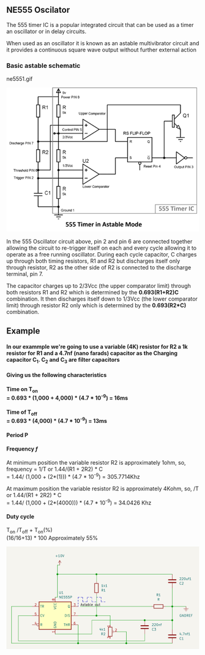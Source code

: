 ## NE555 Oscilator

The 555 timer IC is a popular integrated circuit that can be used as a timer an oscillator or in delay circuits.


When used as an oscillator it is known as an astable multivibrator circuit and it provides a continuous square wave output without further external action


### Basic astable schematic
ne5551.gif

![](./ne5551.gif?raw=true "NE555 astable")

In the 555 Oscillator circuit above, pin 2 and pin 6 are connected together allowing the circuit to re-trigger itself on each and every cycle allowing it to operate as a free running oscillator. During each cycle capacitor, C charges up through both timing resistors, R1 and R2 but discharges itself only through resistor, R2 as the other side of R2 is connected to the discharge terminal, pin 7.

The capacitor charges up to 2/3Vcc (the upper comparator limit) through both resistors R1 and R2 which is determined by the **0.693(R1+R2)C** combination. It then discharges itself down to 1/3Vcc (the lower comparator limit) through resistor R2 only which is determined by the **0.693(R2*C)** combination.


## Example
#### In our exammple we're going to use a variable (4K) resistor for R2 a 1k resistor for R1 and a 4.7nf (nano farads) capacitor as the Charging capacitor C<sub >1</sub>. C<sub >2</sub> and C<sub >3</sub> are filter capacitors

#### Giving us the following characteristics

#### Time on T<sub>on</sub><br/> = 0.693 * (1,000 + 4,000) * (4.7 * 10<sup>-9</sup>) = 16ms
#### Time of T<sub>off</sub><br/> = 0.693 * (4,000) * (4.7 * 10<sup>-9</sup>) = 13ms
#### Period P <br/>
#### Frequency _f_<br/>
At minimum position the variable resistor R2 is approximately 1ohm, so,
frequency  = 1/T or 1.44/(R1 + 2R2) * C <br/>
= 1.44/ (1,000 + (2*(1))) * (4.7 * 10<sup>-9</sup>)
= 305.7714Khz

At maximum position the variable resistor R2 is approximately 4Kohm, so,
/T or 1.44/(R1 + 2R2) * C <br/>
= 1.44/ (1,000 + (2*(4000))) * (4.7 * 10<sup>-9</sup>)
= 34.0426 Khz

#### Duty cycle<br/>
T<sub>on</sub> /T<sub>off</sub> + T<sub>on</sub>(%)<br/>
(16/16+13) * 100
Approximately 55%

![](./ne555_example.png?raw=true "Example")

